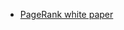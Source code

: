 - [PageRank white paper](https://github.com/adhiambovivian/cs-papers/blob/master/search-engine/page-rank.pdf)
